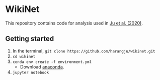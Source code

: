 # WikiNet
This repository contains code for analysis used in [Ju et al. (2020)]().

## Getting started
1. In the terminal, `git clone https://github.com/harangju/wikinet.git`
2. `cd wikinet`
3. `conda env create -f environment.yml`
    * Download [anaconda](https://www.anaconda.com).
4. `jupyter notebook`
